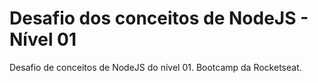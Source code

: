 # Desafio dos conceitos de NodeJS - Nível 01
Desafio de conceitos de NodeJS do nível 01. Bootcamp da Rocketseat.

